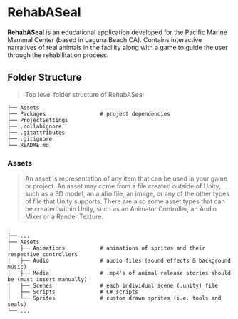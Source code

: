 

# RehabASeal
**RehabASeal** is an educational application developed for the Pacific Marine Mammal Center (based in Laguna Beach CA). Contains interactive narratives of real animals in the facility along with a game to guide the user through the rehabilitation process.


## Folder Structure 
> Top level folder structure of RehabASeal

    ├── Assets                    
    ├── Packages                 # project dependencies
    ├── ProjectSettings           
    ├── .collabignore             
    ├── .gitattributes
    ├── .gitignore
    └── README.md
   
### Assets
>An asset is representation of any item that can be used in your game or project. An asset may come from a file created outside of Unity, such as a 3D model, an audio file, an image, or any of the other types of file that Unity supports. There are also some asset types that can be created within Unity, such as an Animator Controller, an Audio Mixer or a Render Texture.

    .
    ├── ...
    ├── Assets                    
    │   ├── Animations           # animations of sprites and their respective controllers
    │   ├── Audio                # audio files (sound effects & background music)
    │   ├── Media                # .mp4's of animal release stories should be (must insert manually)
    │   ├── Scenes               # each individual scene (.unity) file     
    │   ├── Scripts              # C# scripts                
    │   └── Sprites              # custom drawn sprites (i.e. tools and seals)
    └── ...  

